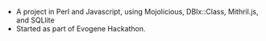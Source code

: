 * A project in Perl and Javascript, using Mojolicious, DBIx::Class, Mithril.js,
and SQLlite
* Started as part of Evogene Hackathon.

